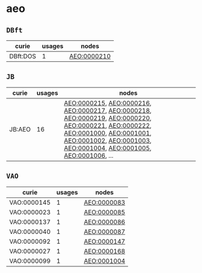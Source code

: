 # aeo

## `DBft`

| curie    |   usages | nodes                                             |
|----------|----------|---------------------------------------------------|
| DBft:DOS |        1 | [AEO:0000210](https://bioregistry.io/AEO:0000210) |

## `JB`

| curie   |   usages | nodes                                                                                                                                                                                                                                                                                                                                                                                                                                                                                                                                                                                                                                                                                                                                                                                            |
|---------|----------|--------------------------------------------------------------------------------------------------------------------------------------------------------------------------------------------------------------------------------------------------------------------------------------------------------------------------------------------------------------------------------------------------------------------------------------------------------------------------------------------------------------------------------------------------------------------------------------------------------------------------------------------------------------------------------------------------------------------------------------------------------------------------------------------------|
| JB:AEO  |       16 | [AEO:0000215](https://bioregistry.io/AEO:0000215), [AEO:0000216](https://bioregistry.io/AEO:0000216), [AEO:0000217](https://bioregistry.io/AEO:0000217), [AEO:0000218](https://bioregistry.io/AEO:0000218), [AEO:0000219](https://bioregistry.io/AEO:0000219), [AEO:0000220](https://bioregistry.io/AEO:0000220), [AEO:0000221](https://bioregistry.io/AEO:0000221), [AEO:0000222](https://bioregistry.io/AEO:0000222), [AEO:0001000](https://bioregistry.io/AEO:0001000), [AEO:0001001](https://bioregistry.io/AEO:0001001), [AEO:0001002](https://bioregistry.io/AEO:0001002), [AEO:0001003](https://bioregistry.io/AEO:0001003), [AEO:0001004](https://bioregistry.io/AEO:0001004), [AEO:0001005](https://bioregistry.io/AEO:0001005), [AEO:0001006](https://bioregistry.io/AEO:0001006), ... |

## `VAO`

| curie       |   usages | nodes                                             |
|-------------|----------|---------------------------------------------------|
| VAO:0000145 |        1 | [AEO:0000083](https://bioregistry.io/AEO:0000083) |
| VAO:0000023 |        1 | [AEO:0000085](https://bioregistry.io/AEO:0000085) |
| VAO:0000137 |        1 | [AEO:0000086](https://bioregistry.io/AEO:0000086) |
| VAO:0000040 |        1 | [AEO:0000087](https://bioregistry.io/AEO:0000087) |
| VAO:0000092 |        1 | [AEO:0000147](https://bioregistry.io/AEO:0000147) |
| VAO:0000027 |        1 | [AEO:0000168](https://bioregistry.io/AEO:0000168) |
| VAO:0000099 |        1 | [AEO:0001004](https://bioregistry.io/AEO:0001004) |

